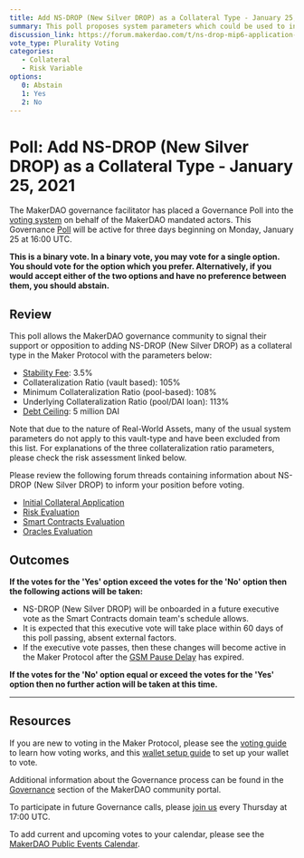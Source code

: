 ```yaml
---
title: Add NS-DROP (New Silver DROP) as a Collateral Type - January 25, 2021
summary: This poll proposes system parameters which could be used to initialize NS-DROP (New Silver DROP) as a new collateral type.
discussion_link: https://forum.makerdao.com/t/ns-drop-mip6-application-new-silver-drop-real-estate-backed-loans/3477
vote_type: Plurality Voting
categories:
   - Collateral
   - Risk Variable
options:
   0: Abstain
   1: Yes
   2: No
---
```

# Poll: Add NS-DROP (New Silver DROP) as a Collateral Type - January 25, 2021

The MakerDAO governance facilitator has placed a Governance Poll into the [voting system](https://vote.makerdao.com/polling) on behalf of the MakerDAO mandated actors. This Governance [Poll](https://community-development.makerdao.com/en/learn/governance/on-chain-gov) will be active for three days beginning on Monday, January 25 at 16:00 UTC.

**This is a binary vote. In a binary vote, you may vote for a single option. You should vote for the option which you prefer. Alternatively, if you would accept either of the two options and have no preference between them, you should abstain.**

## Review

This poll allows the MakerDAO governance community to signal their support or opposition to adding NS-DROP (New Silver DROP) as a collateral type in the Maker Protocol with the parameters below:

* [Stability Fee](https://community-development.makerdao.com/en/learn/governance/param-stability-fee): 3.5%
* Collateralization Ratio (vault based): 105%
* Minimum Collateralization Ratio (pool-based): 108%
* Underlying Collateralization Ratio (pool/DAI loan): 113%
* [Debt Ceiling](https://community-development.makerdao.com/en/learn/governance/param-debt-ceiling): 5 million DAI

Note that due to the nature of Real-World Assets, many of the usual system parameters do not apply to this vault-type and have been excluded from this list. For explanations of the three collateralization ratio parameters, please check the risk assessment linked below.

Please review the following forum threads containing information about NS-DROP (New Silver DROP) to inform your position before voting.
* [Initial Collateral Application](https://forum.makerdao.com/t/ns-drop-mip6-application-new-silver-drop-real-estate-backed-loans/3477)
* [Risk Evaluation](https://forum.makerdao.com/t/ns-drop-collateral-onboarding-risk-evaluation/5418/1)
* [Smart Contracts Evaluation](https://forum.makerdao.com/t/ns2drp-ns-drop-mip22-token-smart-contract-domain-team-assessment/5517)
* [Oracles Evaluation](https://forum.makerdao.com/t/ns-drop-collateral-onboarding-oracle-assessment-mip10c3-sp21/6178)

## Outcomes

**If the votes for the 'Yes' option exceed the votes for the 'No' option then the following actions will be taken:**
* NS-DROP (New Silver DROP) will be onboarded in a future executive vote as the Smart Contracts domain team's schedule allows. 
* It is expected that this executive vote will take place within 60 days of this poll passing, absent external factors.
* If the executive vote passes, then these changes will become active in the Maker Protocol after the [GSM Pause Delay](https://community-development.makerdao.com/en/learn/governance/param-gsm-pause-delay) has expired.

**If the votes for the 'No' option equal or exceed the votes for the 'Yes' option then no further action will be taken at this time.**

---

## Resources

If you are new to voting in the Maker Protocol, please see the [voting guide](https://community-development.makerdao.com/en/learn/governance/how-voting-works/) to learn how voting works, and this [wallet setup guide](https://community-development.makerdao.com/en/learn/governance/voting-setup/) to set up your wallet to vote.

Additional information about the Governance process can be found in the [Governance](https://community-development.makerdao.com/en/learn/governance) section of the MakerDAO community portal.

To participate in future Governance calls, please [join us](https://github.com/makerdao/community/tree/master/governance/governance-and-risk-meetings) every Thursday at 17:00 UTC.

To add current and upcoming votes to your calendar, please see the [MakerDAO Public Events Calendar](https://calendar.google.com/calendar/embed?src=makerdao.com_3efhm2ghipksegl009ktniomdk%40group.calendar.google.com&ctz=UTC&mode=week&showCalendars=0&showPrint=0).
